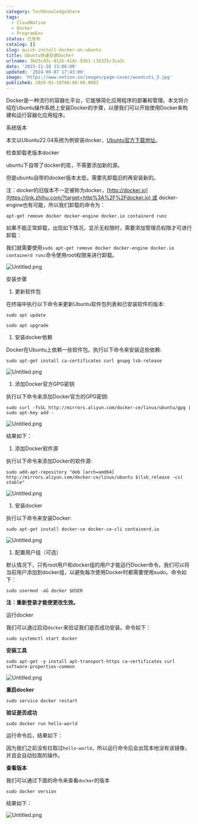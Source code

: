 ```yaml
---
category: TechKnowledgeShare
tags:
  - CloudNative
  - Docker
  - ProgramEnv
status: 已发布
catalog: []
slug: quick-install-docker-on-ubuntu
title: Ubuntu快速安装Docker
urlname: 3bd3cd5c-012b-418c-93b1-c3d325c3ca3c
date: '2023-11-18 13:06:00'
updated: '2024-09-07 17:43:00'
image: 'https://www.notion.so/images/page-cover/woodcuts_3.jpg'
published: 2020-01-18T08:00:00.000Z
---
```


Docker是一种流行的容器化平台，它能够简化应用程序的部署和管理。本文将介绍在Ubuntu操作系统上安装Docker的步骤，以便我们可以开始使用Docker来构建和运行容器化应用程序。


系统版本


本文以Ubuntu22.04系统为例安装docker，[Ubuntu官方下载地址](https://link.zhihu.com/?target=https%3A%2F%2Fubuntu.com%2Fdownload)。


检查卸载老版本docker


ubuntu下自带了docker的库，不需要添加新的源。


但是ubuntu自带的docker版本太低，需要先卸载旧的再安装新的。


注：docker的旧版本不一定被称为docker，[http://docker.io](https://link.zhihu.com/?target=http%3A%2F%2Fdocker.io) 或 docker-engine也有可能，所以我们卸载的命令为：


`apt-get remove docker docker-engine docker.io containerd runc`


如果不能正常卸载，出现如下情况，显示无权限时，需要添加管理员权限才可进行卸载：


我们就需要使用`sudo apt-get remove docker docker-engine docker.io containerd runc`命令使用root权限来进行卸载。


![Untitled.png](https://prod-files-secure.s3.us-west-2.amazonaws.com/5d24fe63-e567-4804-86f9-9fdc62e13082/39952d0f-7851-4550-b715-72a33876c773/Untitled.png?X-Amz-Algorithm=AWS4-HMAC-SHA256&X-Amz-Content-Sha256=UNSIGNED-PAYLOAD&X-Amz-Credential=ASIAZI2LB4664KDUJ6JR%2F20250203%2Fus-west-2%2Fs3%2Faws4_request&X-Amz-Date=20250203T213305Z&X-Amz-Expires=3600&X-Amz-Security-Token=IQoJb3JpZ2luX2VjEAUaCXVzLXdlc3QtMiJIMEYCIQDc0hvx%2Fyx1z08QHpLKWYSJiXJs2dLHgEcYbdHWvgwT8gIhAP8g7Mgr75FlcXVu4BBeqOXM2Dx8or3IeMg8UyDiyiarKv8DCB4QABoMNjM3NDIzMTgzODA1Igwt%2BmW%2FYB0SmDAkxKYq3AOFedOhfSXKOspQRrJ1L7ayZpGIQxJ0pWEZFSatONiXfukt7h5aCJdcVjSCaShRuB1Y5wUMUqZOhXRZ8k2czf6jhi3emlzRWUxd40BpQh4OEulLF2pOQG%2FeCe2Ncb4RK9qwO0BKa%2B%2BVAHm8bSEROCN0qGqdCwuCwVCUJDjEYHUyvqnUcl6zKQPDnkzsAoCZ%2BjhtI2IGYVxhv2abgb1jSdSiRmRSNhGn0FA%2FCuSsA%2B5O5mMNdHjn6wJWxcm8PfXaIple9NrDzaSoojDYVYJKiJpp%2FaQuYwYXKBCg7AgspWGQFglhGCL27Yvv7aPUVP069ZMKxecXdfr4LtTwGNrJaZiu3NUJM7OBdcYut3VacBSuu8XfQmY3ppq4JQ45P3ja0EPObXKKMYg%2F2vyAjVjrRy%2B5QuToeN0U%2FDKYInQh7csx%2BC%2BfyyW3km2EMPf2ZvU49rnkd0yjARr0W1Fa%2F9417iM85KWFs29pkw5MRnAeZQd%2FPqJuKZMdITRLPvlRWd8PCiQqs55HaCA14chCbFPDw%2FCcJ1w3xaYFL%2FQnTcmcUx0R6wR49bwQmodONXevYtBJAs%2BDh3mNvSXm3wgw%2BXrgkI1YYbCrgLyI2R7uTQvEo878th8B1l%2FnHvHGKGT29TDi2YS9BjqkAQYsssyHNqMCDrNYorZvEGBcfsJ31J7esiv38DAid6VjJshIvzci0elwYGUeUnh2pLMAYRGN1%2FCneOHyLJdlvYi9v5sopi%2FgDZgrKQv0KZXj7UVMDg0xxYfN%2B3qxMVz3duzDQBAXWjfyuonkdxLurTqr62Ot%2FSlC3nn4vccD3Q1znllpfWoxiHiOseuNBBAVXqBJnwrigIq%2B7NpE%2BZ5oAAlxRyUb&X-Amz-Signature=c1f573310672356cde22a5f61de45b9057952efbef49c30f3fba62e6c5b5d57a&X-Amz-SignedHeaders=host&x-id=GetObject)


安装步骤

1. 更新软件包

在终端中执行以下命令来更新Ubuntu软件包列表和已安装软件的版本:


`sudo apt update`


`sudo apt upgrade`

1. 安装docker依赖

Docker在Ubuntu上依赖一些软件包。执行以下命令来安装这些依赖:


`sudo apt-get install ca-certificates curl gnupg lsb-release`


![Untitled.png](https://prod-files-secure.s3.us-west-2.amazonaws.com/5d24fe63-e567-4804-86f9-9fdc62e13082/b5a549a8-6621-4824-a151-93e8b0592f14/Untitled.png?X-Amz-Algorithm=AWS4-HMAC-SHA256&X-Amz-Content-Sha256=UNSIGNED-PAYLOAD&X-Amz-Credential=ASIAZI2LB4664KDUJ6JR%2F20250203%2Fus-west-2%2Fs3%2Faws4_request&X-Amz-Date=20250203T213305Z&X-Amz-Expires=3600&X-Amz-Security-Token=IQoJb3JpZ2luX2VjEAUaCXVzLXdlc3QtMiJIMEYCIQDc0hvx%2Fyx1z08QHpLKWYSJiXJs2dLHgEcYbdHWvgwT8gIhAP8g7Mgr75FlcXVu4BBeqOXM2Dx8or3IeMg8UyDiyiarKv8DCB4QABoMNjM3NDIzMTgzODA1Igwt%2BmW%2FYB0SmDAkxKYq3AOFedOhfSXKOspQRrJ1L7ayZpGIQxJ0pWEZFSatONiXfukt7h5aCJdcVjSCaShRuB1Y5wUMUqZOhXRZ8k2czf6jhi3emlzRWUxd40BpQh4OEulLF2pOQG%2FeCe2Ncb4RK9qwO0BKa%2B%2BVAHm8bSEROCN0qGqdCwuCwVCUJDjEYHUyvqnUcl6zKQPDnkzsAoCZ%2BjhtI2IGYVxhv2abgb1jSdSiRmRSNhGn0FA%2FCuSsA%2B5O5mMNdHjn6wJWxcm8PfXaIple9NrDzaSoojDYVYJKiJpp%2FaQuYwYXKBCg7AgspWGQFglhGCL27Yvv7aPUVP069ZMKxecXdfr4LtTwGNrJaZiu3NUJM7OBdcYut3VacBSuu8XfQmY3ppq4JQ45P3ja0EPObXKKMYg%2F2vyAjVjrRy%2B5QuToeN0U%2FDKYInQh7csx%2BC%2BfyyW3km2EMPf2ZvU49rnkd0yjARr0W1Fa%2F9417iM85KWFs29pkw5MRnAeZQd%2FPqJuKZMdITRLPvlRWd8PCiQqs55HaCA14chCbFPDw%2FCcJ1w3xaYFL%2FQnTcmcUx0R6wR49bwQmodONXevYtBJAs%2BDh3mNvSXm3wgw%2BXrgkI1YYbCrgLyI2R7uTQvEo878th8B1l%2FnHvHGKGT29TDi2YS9BjqkAQYsssyHNqMCDrNYorZvEGBcfsJ31J7esiv38DAid6VjJshIvzci0elwYGUeUnh2pLMAYRGN1%2FCneOHyLJdlvYi9v5sopi%2FgDZgrKQv0KZXj7UVMDg0xxYfN%2B3qxMVz3duzDQBAXWjfyuonkdxLurTqr62Ot%2FSlC3nn4vccD3Q1znllpfWoxiHiOseuNBBAVXqBJnwrigIq%2B7NpE%2BZ5oAAlxRyUb&X-Amz-Signature=7a34759b8f1dbdb48d71e022bb076a0e098c73f88c0b1e7ac5e4ac125068bb3a&X-Amz-SignedHeaders=host&x-id=GetObject)

1. 添加Docker官方GPG密钥

执行以下命令来添加Docker官方的GPG密钥:


`sudo curl -fsSL http://mirrors.aliyun.com/docker-ce/linux/ubuntu/gpg | sudo apt-key add -`


![Untitled.png](https://prod-files-secure.s3.us-west-2.amazonaws.com/5d24fe63-e567-4804-86f9-9fdc62e13082/98014b5e-f5b7-4b16-804e-ab6917971bd3/Untitled.png?X-Amz-Algorithm=AWS4-HMAC-SHA256&X-Amz-Content-Sha256=UNSIGNED-PAYLOAD&X-Amz-Credential=ASIAZI2LB4664KDUJ6JR%2F20250203%2Fus-west-2%2Fs3%2Faws4_request&X-Amz-Date=20250203T213305Z&X-Amz-Expires=3600&X-Amz-Security-Token=IQoJb3JpZ2luX2VjEAUaCXVzLXdlc3QtMiJIMEYCIQDc0hvx%2Fyx1z08QHpLKWYSJiXJs2dLHgEcYbdHWvgwT8gIhAP8g7Mgr75FlcXVu4BBeqOXM2Dx8or3IeMg8UyDiyiarKv8DCB4QABoMNjM3NDIzMTgzODA1Igwt%2BmW%2FYB0SmDAkxKYq3AOFedOhfSXKOspQRrJ1L7ayZpGIQxJ0pWEZFSatONiXfukt7h5aCJdcVjSCaShRuB1Y5wUMUqZOhXRZ8k2czf6jhi3emlzRWUxd40BpQh4OEulLF2pOQG%2FeCe2Ncb4RK9qwO0BKa%2B%2BVAHm8bSEROCN0qGqdCwuCwVCUJDjEYHUyvqnUcl6zKQPDnkzsAoCZ%2BjhtI2IGYVxhv2abgb1jSdSiRmRSNhGn0FA%2FCuSsA%2B5O5mMNdHjn6wJWxcm8PfXaIple9NrDzaSoojDYVYJKiJpp%2FaQuYwYXKBCg7AgspWGQFglhGCL27Yvv7aPUVP069ZMKxecXdfr4LtTwGNrJaZiu3NUJM7OBdcYut3VacBSuu8XfQmY3ppq4JQ45P3ja0EPObXKKMYg%2F2vyAjVjrRy%2B5QuToeN0U%2FDKYInQh7csx%2BC%2BfyyW3km2EMPf2ZvU49rnkd0yjARr0W1Fa%2F9417iM85KWFs29pkw5MRnAeZQd%2FPqJuKZMdITRLPvlRWd8PCiQqs55HaCA14chCbFPDw%2FCcJ1w3xaYFL%2FQnTcmcUx0R6wR49bwQmodONXevYtBJAs%2BDh3mNvSXm3wgw%2BXrgkI1YYbCrgLyI2R7uTQvEo878th8B1l%2FnHvHGKGT29TDi2YS9BjqkAQYsssyHNqMCDrNYorZvEGBcfsJ31J7esiv38DAid6VjJshIvzci0elwYGUeUnh2pLMAYRGN1%2FCneOHyLJdlvYi9v5sopi%2FgDZgrKQv0KZXj7UVMDg0xxYfN%2B3qxMVz3duzDQBAXWjfyuonkdxLurTqr62Ot%2FSlC3nn4vccD3Q1znllpfWoxiHiOseuNBBAVXqBJnwrigIq%2B7NpE%2BZ5oAAlxRyUb&X-Amz-Signature=2f365efc1db49a19257988fdf6d150cdd7f61e274d899da43e5a7a982f9a722c&X-Amz-SignedHeaders=host&x-id=GetObject)


结果如下：

1. 添加Docker软件源

执行以下命令来添加Docker的软件源:


`sudo add-apt-repository "deb [arch=amd64] http://mirrors.aliyun.com/docker-ce/linux/ubuntu $(lsb_release -cs) stable"`


![Untitled.png](https://prod-files-secure.s3.us-west-2.amazonaws.com/5d24fe63-e567-4804-86f9-9fdc62e13082/7fc5bdbe-9d4c-48b8-ba03-3309380f47ba/Untitled.png?X-Amz-Algorithm=AWS4-HMAC-SHA256&X-Amz-Content-Sha256=UNSIGNED-PAYLOAD&X-Amz-Credential=ASIAZI2LB4664KDUJ6JR%2F20250203%2Fus-west-2%2Fs3%2Faws4_request&X-Amz-Date=20250203T213305Z&X-Amz-Expires=3600&X-Amz-Security-Token=IQoJb3JpZ2luX2VjEAUaCXVzLXdlc3QtMiJIMEYCIQDc0hvx%2Fyx1z08QHpLKWYSJiXJs2dLHgEcYbdHWvgwT8gIhAP8g7Mgr75FlcXVu4BBeqOXM2Dx8or3IeMg8UyDiyiarKv8DCB4QABoMNjM3NDIzMTgzODA1Igwt%2BmW%2FYB0SmDAkxKYq3AOFedOhfSXKOspQRrJ1L7ayZpGIQxJ0pWEZFSatONiXfukt7h5aCJdcVjSCaShRuB1Y5wUMUqZOhXRZ8k2czf6jhi3emlzRWUxd40BpQh4OEulLF2pOQG%2FeCe2Ncb4RK9qwO0BKa%2B%2BVAHm8bSEROCN0qGqdCwuCwVCUJDjEYHUyvqnUcl6zKQPDnkzsAoCZ%2BjhtI2IGYVxhv2abgb1jSdSiRmRSNhGn0FA%2FCuSsA%2B5O5mMNdHjn6wJWxcm8PfXaIple9NrDzaSoojDYVYJKiJpp%2FaQuYwYXKBCg7AgspWGQFglhGCL27Yvv7aPUVP069ZMKxecXdfr4LtTwGNrJaZiu3NUJM7OBdcYut3VacBSuu8XfQmY3ppq4JQ45P3ja0EPObXKKMYg%2F2vyAjVjrRy%2B5QuToeN0U%2FDKYInQh7csx%2BC%2BfyyW3km2EMPf2ZvU49rnkd0yjARr0W1Fa%2F9417iM85KWFs29pkw5MRnAeZQd%2FPqJuKZMdITRLPvlRWd8PCiQqs55HaCA14chCbFPDw%2FCcJ1w3xaYFL%2FQnTcmcUx0R6wR49bwQmodONXevYtBJAs%2BDh3mNvSXm3wgw%2BXrgkI1YYbCrgLyI2R7uTQvEo878th8B1l%2FnHvHGKGT29TDi2YS9BjqkAQYsssyHNqMCDrNYorZvEGBcfsJ31J7esiv38DAid6VjJshIvzci0elwYGUeUnh2pLMAYRGN1%2FCneOHyLJdlvYi9v5sopi%2FgDZgrKQv0KZXj7UVMDg0xxYfN%2B3qxMVz3duzDQBAXWjfyuonkdxLurTqr62Ot%2FSlC3nn4vccD3Q1znllpfWoxiHiOseuNBBAVXqBJnwrigIq%2B7NpE%2BZ5oAAlxRyUb&X-Amz-Signature=4102c4c68827ceb5431a1cdd42c0b3a58beed1d7beb0511bdc7d5adf6079c8d1&X-Amz-SignedHeaders=host&x-id=GetObject)

1. 安装docker

执行以下命令来安装Docker:


`sudo apt-get install docker-ce docker-ce-cli containerd.io`


![Untitled.png](https://prod-files-secure.s3.us-west-2.amazonaws.com/5d24fe63-e567-4804-86f9-9fdc62e13082/d5ede442-ffc5-49c3-a76a-76559a797244/Untitled.png?X-Amz-Algorithm=AWS4-HMAC-SHA256&X-Amz-Content-Sha256=UNSIGNED-PAYLOAD&X-Amz-Credential=ASIAZI2LB4664KDUJ6JR%2F20250203%2Fus-west-2%2Fs3%2Faws4_request&X-Amz-Date=20250203T213305Z&X-Amz-Expires=3600&X-Amz-Security-Token=IQoJb3JpZ2luX2VjEAUaCXVzLXdlc3QtMiJIMEYCIQDc0hvx%2Fyx1z08QHpLKWYSJiXJs2dLHgEcYbdHWvgwT8gIhAP8g7Mgr75FlcXVu4BBeqOXM2Dx8or3IeMg8UyDiyiarKv8DCB4QABoMNjM3NDIzMTgzODA1Igwt%2BmW%2FYB0SmDAkxKYq3AOFedOhfSXKOspQRrJ1L7ayZpGIQxJ0pWEZFSatONiXfukt7h5aCJdcVjSCaShRuB1Y5wUMUqZOhXRZ8k2czf6jhi3emlzRWUxd40BpQh4OEulLF2pOQG%2FeCe2Ncb4RK9qwO0BKa%2B%2BVAHm8bSEROCN0qGqdCwuCwVCUJDjEYHUyvqnUcl6zKQPDnkzsAoCZ%2BjhtI2IGYVxhv2abgb1jSdSiRmRSNhGn0FA%2FCuSsA%2B5O5mMNdHjn6wJWxcm8PfXaIple9NrDzaSoojDYVYJKiJpp%2FaQuYwYXKBCg7AgspWGQFglhGCL27Yvv7aPUVP069ZMKxecXdfr4LtTwGNrJaZiu3NUJM7OBdcYut3VacBSuu8XfQmY3ppq4JQ45P3ja0EPObXKKMYg%2F2vyAjVjrRy%2B5QuToeN0U%2FDKYInQh7csx%2BC%2BfyyW3km2EMPf2ZvU49rnkd0yjARr0W1Fa%2F9417iM85KWFs29pkw5MRnAeZQd%2FPqJuKZMdITRLPvlRWd8PCiQqs55HaCA14chCbFPDw%2FCcJ1w3xaYFL%2FQnTcmcUx0R6wR49bwQmodONXevYtBJAs%2BDh3mNvSXm3wgw%2BXrgkI1YYbCrgLyI2R7uTQvEo878th8B1l%2FnHvHGKGT29TDi2YS9BjqkAQYsssyHNqMCDrNYorZvEGBcfsJ31J7esiv38DAid6VjJshIvzci0elwYGUeUnh2pLMAYRGN1%2FCneOHyLJdlvYi9v5sopi%2FgDZgrKQv0KZXj7UVMDg0xxYfN%2B3qxMVz3duzDQBAXWjfyuonkdxLurTqr62Ot%2FSlC3nn4vccD3Q1znllpfWoxiHiOseuNBBAVXqBJnwrigIq%2B7NpE%2BZ5oAAlxRyUb&X-Amz-Signature=4229f959afbf01ecb717e054bca53712110e36e7c0ed8bb2fae0c3a942245515&X-Amz-SignedHeaders=host&x-id=GetObject)

1. 配置用户组（可选）

默认情况下，只有root用户和docker组的用户才能运行Docker命令。我们可以将当前用户添加到docker组，以避免每次使用Docker时都需要使用sudo。命令如下：


`sudo usermod -aG docker $USER`


**注：重新登录才能使更改生效。**


运行docker


我们可以通过启动`docker`来验证我们是否成功安装。命令如下：


`sudo systemctl start docker`


**安装工具**


`sudo apt-get -y install apt-transport-https ca-certificates curl software-properties-common`


![Untitled.png](https://prod-files-secure.s3.us-west-2.amazonaws.com/5d24fe63-e567-4804-86f9-9fdc62e13082/0c3615c1-94db-46f5-9743-68bb221a9964/Untitled.png?X-Amz-Algorithm=AWS4-HMAC-SHA256&X-Amz-Content-Sha256=UNSIGNED-PAYLOAD&X-Amz-Credential=ASIAZI2LB4664KDUJ6JR%2F20250203%2Fus-west-2%2Fs3%2Faws4_request&X-Amz-Date=20250203T213305Z&X-Amz-Expires=3600&X-Amz-Security-Token=IQoJb3JpZ2luX2VjEAUaCXVzLXdlc3QtMiJIMEYCIQDc0hvx%2Fyx1z08QHpLKWYSJiXJs2dLHgEcYbdHWvgwT8gIhAP8g7Mgr75FlcXVu4BBeqOXM2Dx8or3IeMg8UyDiyiarKv8DCB4QABoMNjM3NDIzMTgzODA1Igwt%2BmW%2FYB0SmDAkxKYq3AOFedOhfSXKOspQRrJ1L7ayZpGIQxJ0pWEZFSatONiXfukt7h5aCJdcVjSCaShRuB1Y5wUMUqZOhXRZ8k2czf6jhi3emlzRWUxd40BpQh4OEulLF2pOQG%2FeCe2Ncb4RK9qwO0BKa%2B%2BVAHm8bSEROCN0qGqdCwuCwVCUJDjEYHUyvqnUcl6zKQPDnkzsAoCZ%2BjhtI2IGYVxhv2abgb1jSdSiRmRSNhGn0FA%2FCuSsA%2B5O5mMNdHjn6wJWxcm8PfXaIple9NrDzaSoojDYVYJKiJpp%2FaQuYwYXKBCg7AgspWGQFglhGCL27Yvv7aPUVP069ZMKxecXdfr4LtTwGNrJaZiu3NUJM7OBdcYut3VacBSuu8XfQmY3ppq4JQ45P3ja0EPObXKKMYg%2F2vyAjVjrRy%2B5QuToeN0U%2FDKYInQh7csx%2BC%2BfyyW3km2EMPf2ZvU49rnkd0yjARr0W1Fa%2F9417iM85KWFs29pkw5MRnAeZQd%2FPqJuKZMdITRLPvlRWd8PCiQqs55HaCA14chCbFPDw%2FCcJ1w3xaYFL%2FQnTcmcUx0R6wR49bwQmodONXevYtBJAs%2BDh3mNvSXm3wgw%2BXrgkI1YYbCrgLyI2R7uTQvEo878th8B1l%2FnHvHGKGT29TDi2YS9BjqkAQYsssyHNqMCDrNYorZvEGBcfsJ31J7esiv38DAid6VjJshIvzci0elwYGUeUnh2pLMAYRGN1%2FCneOHyLJdlvYi9v5sopi%2FgDZgrKQv0KZXj7UVMDg0xxYfN%2B3qxMVz3duzDQBAXWjfyuonkdxLurTqr62Ot%2FSlC3nn4vccD3Q1znllpfWoxiHiOseuNBBAVXqBJnwrigIq%2B7NpE%2BZ5oAAlxRyUb&X-Amz-Signature=341b136dcc510bea3e0260f48e74beb6f35c19f40ba74bbfdcddd34968206b66&X-Amz-SignedHeaders=host&x-id=GetObject)


**重启docker**


`sudo service docker restart`


**验证是否成功**


`sudo docker run hello-world`


运行命令后，结果如下：


因为我们之前没有拉取过`hello-world`，所以运行命令后会出现本地没有该镜像，并且会自动拉取的操作。


**查看版本**


我们可以通过下面的命令来查看`docker`的版本


`sudo docker version`


结果如下：


![Untitled.png](https://prod-files-secure.s3.us-west-2.amazonaws.com/5d24fe63-e567-4804-86f9-9fdc62e13082/efdb509a-3c1e-41a3-91ee-a1bd88793688/Untitled.png?X-Amz-Algorithm=AWS4-HMAC-SHA256&X-Amz-Content-Sha256=UNSIGNED-PAYLOAD&X-Amz-Credential=ASIAZI2LB4664KDUJ6JR%2F20250203%2Fus-west-2%2Fs3%2Faws4_request&X-Amz-Date=20250203T213305Z&X-Amz-Expires=3600&X-Amz-Security-Token=IQoJb3JpZ2luX2VjEAUaCXVzLXdlc3QtMiJIMEYCIQDc0hvx%2Fyx1z08QHpLKWYSJiXJs2dLHgEcYbdHWvgwT8gIhAP8g7Mgr75FlcXVu4BBeqOXM2Dx8or3IeMg8UyDiyiarKv8DCB4QABoMNjM3NDIzMTgzODA1Igwt%2BmW%2FYB0SmDAkxKYq3AOFedOhfSXKOspQRrJ1L7ayZpGIQxJ0pWEZFSatONiXfukt7h5aCJdcVjSCaShRuB1Y5wUMUqZOhXRZ8k2czf6jhi3emlzRWUxd40BpQh4OEulLF2pOQG%2FeCe2Ncb4RK9qwO0BKa%2B%2BVAHm8bSEROCN0qGqdCwuCwVCUJDjEYHUyvqnUcl6zKQPDnkzsAoCZ%2BjhtI2IGYVxhv2abgb1jSdSiRmRSNhGn0FA%2FCuSsA%2B5O5mMNdHjn6wJWxcm8PfXaIple9NrDzaSoojDYVYJKiJpp%2FaQuYwYXKBCg7AgspWGQFglhGCL27Yvv7aPUVP069ZMKxecXdfr4LtTwGNrJaZiu3NUJM7OBdcYut3VacBSuu8XfQmY3ppq4JQ45P3ja0EPObXKKMYg%2F2vyAjVjrRy%2B5QuToeN0U%2FDKYInQh7csx%2BC%2BfyyW3km2EMPf2ZvU49rnkd0yjARr0W1Fa%2F9417iM85KWFs29pkw5MRnAeZQd%2FPqJuKZMdITRLPvlRWd8PCiQqs55HaCA14chCbFPDw%2FCcJ1w3xaYFL%2FQnTcmcUx0R6wR49bwQmodONXevYtBJAs%2BDh3mNvSXm3wgw%2BXrgkI1YYbCrgLyI2R7uTQvEo878th8B1l%2FnHvHGKGT29TDi2YS9BjqkAQYsssyHNqMCDrNYorZvEGBcfsJ31J7esiv38DAid6VjJshIvzci0elwYGUeUnh2pLMAYRGN1%2FCneOHyLJdlvYi9v5sopi%2FgDZgrKQv0KZXj7UVMDg0xxYfN%2B3qxMVz3duzDQBAXWjfyuonkdxLurTqr62Ot%2FSlC3nn4vccD3Q1znllpfWoxiHiOseuNBBAVXqBJnwrigIq%2B7NpE%2BZ5oAAlxRyUb&X-Amz-Signature=043272034b4b7baa33a74f8cd78ff8a42bf26102e41c60d65a84d6b73a0c17f1&X-Amz-SignedHeaders=host&x-id=GetObject)

